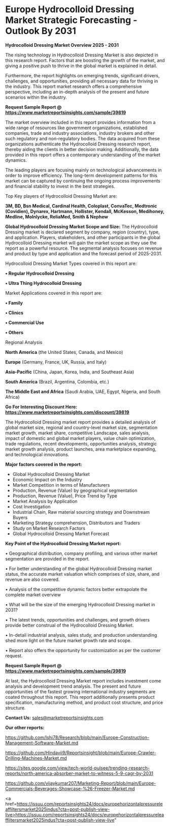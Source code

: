 # Europe Hydrocolloid Dressing Market Strategic Forecasting - Outlook By 2031

<Strong> Hydrocolloid Dressing Market Overview 2025 - 2031</strong>

The rising technology in Hydrocolloid Dressing Market is also depicted in this research report. Factors that are boosting the growth of the market, and giving a positive push to thrive in the global market is explained in detail.

Furthermore, the report highlights on emerging trends, significant drivers, challenges, and opportunities, providing all necessary data for thriving in the industry. This report market research offers a comprehensive perspective, including an in-depth analysis of the present and future scenarios within the industry.

<strong>Request Sample Report @ <a href=https://www.marketreportsinsights.com/sample/39819>https://www.marketreportsinsights.com/sample/39819</a></strong>

The market overview included in this report provides information from a wide range of resources like government organizations, established companies, trade and industry associations, industry brokers and other such regulatory and non-regulatory bodies. The data acquired from these organizations authenticate the Hydrocolloid Dressing research report, thereby aiding the clients in better decision making. Additionally, the data provided in this report offers a contemporary understanding of the market dynamics.

The leading players are focusing mainly on technological advancements in order to improve efficiency. The long-term development patterns for this market can be captured by continuing the ongoing process improvements and financial stability to invest in the best strategies.

Top Key players of Hydrocolloid Dressing Market are:

<strong>3M, BD, Bsn Medical, Cardinal Health, Coloplast, ConvaTec, Medtronic (Covidien), Dynarex, Hartmann, Hollister, Kendall, McKesson, Medihoney, Medline, Molnlycke, ReliaMed, Smith & Nephew</strong>

<strong><b>Global Hydrocolloid Dressing Market Scope and Size:</b></strong>
The Hydrocolloid Dressing market is declared segment by company, region (country), type, and application. Players, stakeholders, and other participants in the global Hydrocolloid Dressing market will gain the market scope as they use the report as a powerful resource. The segmental analysis focuses on revenue and product by type and application and the forecast period of 2025-2031.

Hydrocolloid Dressing Market Types covered in this report are:

<strong>•  Regular Hydrocolloid Dressing

•  Ultra Thing Hydrocolloid Dressing</strong>

Market Applications covered in this report are:

<strong>•  Family

•  Clinics

•  Commercial Use

•  Others</strong> 

Regional Analysis

<strong>North America</strong> (the United States, Canada, and Mexico)

<strong>Europe</strong> (Germany, France, UK, Russia, and Italy)

<strong>Asia-Pacific</strong> (China, Japan, Korea, India, and Southeast Asia)

<strong>South America</strong> (Brazil, Argentina, Colombia, etc.)

<strong>The Middle East and Africa</strong> (Saudi Arabia, UAE, Egypt, Nigeria, and South Africa)

<strong>Go For Interesting Discount Here: <a href=https://www.marketreportsinsights.com/discount/39819>https://www.marketreportsinsights.com/discount/39819</a></strong>

The Hydrocolloid Dressing market report provides a detailed analysis of global market size, regional and country-level market size, segmentation market growth, market share, competitive Landscape, sales analysis, impact of domestic and global market players, value chain optimization, trade regulations, recent developments, opportunities analysis, strategic market growth analysis, product launches, area marketplace expanding, and technological innovations.

<strong><b>Major factors covered in the report:</b></strong>
<ul>
  <li>Global Hydrocolloid Dressing Market </li>
  <li>Economic Impact on the Industry</li>
  <li>Market Competition in terms of Manufacturers</li>
  <li>Production, Revenue (Value) by geographical segmentation</li>
  <li>Production, Revenue (Value), Price Trend by Type</li>
  <li>Market Analysis by Application</li>
  <li>Cost Investigation</li>
  <li>Industrial Chain, Raw material sourcing strategy and Downstream Buyers</li>
  <li>Marketing Strategy comprehension, Distributors and Traders</li>
  <li>Study on Market Research Factors</li>
  <li>Global Hydrocolloid Dressing Market Forecast</li>
</ul>

<strong><b>Key Point of the Hydrocolloid Dressing Market report:</b></strong>

• Geographical distribution, company profiling, and various other market segmentation are provided in the report.

• For better understanding of the global Hydrocolloid Dressing market status, the accurate market valuation which comprises of size, share, and revenue are also covered.

• Analysis of the competitive dynamic factors better extrapolate the complete market overview

• What will be the size of the emerging Hydrocolloid Dressing market in 2031?

• The latest trends, opportunities and challenges, and growth drivers provide better construal of the Hydrocolloid Dressing Market.

• In-detail industrial analysis, sales study, and production understanding shed more light on the future market growth rate and scope.

• Report also offers the opportunity for customization as per the customer request.

<strong>Request Sample Report @ <a href=https://www.marketreportsinsights.com/sample/39819>https://www.marketreportsinsights.com/sample/39819</a></strong>

At last, the Hydrocolloid Dressing Market report includes investment come analysis and development trend analysis. The present and future opportunities of the fastest growing international industry segments are coated throughout this report. This report additionally presents product specification, manufacturing method, and product cost structure, and price structure.

<strong>Contact Us:</strong>
sales@marketreportsinsights.com

<strong>Our other reports:</strong>

<a href=https://github.com/Ishi78/Research/blob/main/Europe-Construction-Management-Software-Market.md>https://github.com/Ishi78/Research/blob/main/Europe-Construction-Management-Software-Market.md</a>

<a href=https://github.com/Hindavii9/Reportsinsight/blob/main/Europe-Crawler-Drilling-Machines-Market.md>https://github.com/Hindavii9/Reportsinsight/blob/main/Europe-Crawler-Drilling-Machines-Market.md</a>

<a href=https://sites.google.com/view/tech-world-pulsee/trending-research-reports/north-america-absorber-market-to-witness-5-9-cagr-by-2031>https://sites.google.com/view/tech-world-pulsee/trending-research-reports/north-america-absorber-market-to-witness-5-9-cagr-by-2031</a>

<a href=https://github.com/vijaykumar207/Marketing-Report/blob/main/Europe-Commercials-Beverages-Showcase-%26-Freezer-Market.md>https://github.com/vijaykumar207/Marketing-Report/blob/main/Europe-Commercials-Beverages-Showcase-%26-Freezer-Market.md</a>

<a href=https://issuu.com/reportsinsights24/docs/europehorizontalpressureleaffiltersmarket2025indus?cta=post-publish-view-live>https://issuu.com/reportsinsights24/docs/europehorizontalpressureleaffiltersmarket2025indus?cta=post-publish-view-live</a>"
